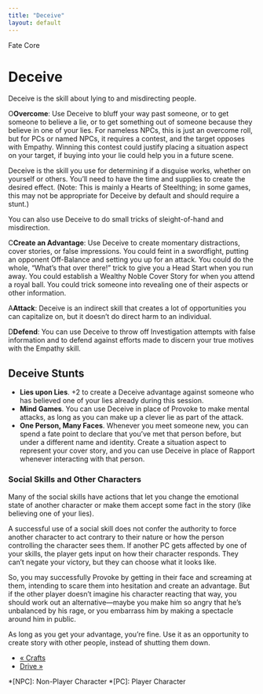 ```yaml
---
title: "Deceive"
layout: default
---
```

    
Fate Core

#  Deceive

Deceive is the skill about lying to and misdirecting people.

<span class="fate_font">O</span>**Overcome**: Use Deceive to bluff your way past
someone, or to get someone to believe a lie, or to get something out of
someone because they believe in one of your lies. For nameless NPCs, this is
just an overcome roll, but for PCs or named NPCs, it requires a contest, and
the target opposes with Empathy. Winning this contest could justify placing a
situation aspect on your target, if buying into your lie could help you in a
future scene.

Deceive is the skill you use for determining if a disguise works, whether on
yourself or others. You’ll need to have the time and supplies to create the
desired effect. (Note: This is mainly a Hearts of Steelthing; in some games,
this may not be appropriate for Deceive by default and should require a
stunt.)

You can also use Deceive to do small tricks of sleight-of-hand and
misdirection.

<span class="fate_font">C</span>**Create an Advantage**: Use Deceive to create
momentary distractions, cover stories, or false impressions. You could feint
in a swordfight, putting an opponent <span class="aspect">Off-Balance</span> and
setting you up for an attack. You could do the whole, “What’s that over
there!” trick to give you a <span class="aspect">Head Start</span> when you run away.
You could establish a <span class="aspect">Wealthy Noble Cover Story</span> for when
you attend a royal ball. You could trick someone into revealing one of their
aspects or other information.

<span class="fate_font">A</span>**Attack**: Deceive is an indirect skill that creates
a lot of opportunities you can capitalize on, but it doesn’t do direct harm to
an individual.

<span class="fate_font">D</span>**Defend**: You can use Deceive to throw off
Investigation attempts with false information and to defend against efforts
made to discern your true motives with the Empathy skill.

## Deceive Stunts

  * **Lies upon Lies**. +2 to create a Deceive advantage against someone who has believed one of your lies already during this session.
  * **Mind Games**. You can use Deceive in place of Provoke to make mental attacks, as long as you can make up a clever lie as part of the attack.
  * **One Person, Many Faces**. Whenever you meet someone new, you can spend a fate point to declare that you’ve met that person before, but under a different name and identity. Create a situation aspect to represent your cover story, and you can use Deceive in place of Rapport whenever interacting with that person.

### Social Skills and Other Characters

Many of the social skills have actions that let you change the emotional state
of another character or make them accept some fact in the story (like
believing one of your lies).

A successful use of a social skill does not confer the authority to force
another character to act contrary to their nature or how the person
controlling the character sees them. If another PC gets affected by one of
your skills, the player gets input on how their character responds. They can’t
negate your victory, but they can choose what it looks like.

So, you may successfully Provoke by getting in their face and screaming at
them, intending to scare them into hesitation and create an advantage. But if
the other player doesn’t imagine his character reacting that way, you should
work out an alternative—maybe you make him so angry that he’s unbalanced by
his rage, or you embarrass him by making a spectacle around him in public.

As long as you get your advantage, you’re fine. Use it as an opportunity to
create story with other people, instead of shutting them down.

  * [« Crafts](/fate-core/crafts)
  * [Drive »](/fate-core/drive)

  *[NPC]: Non-Player Character
  *[PC]: Player Character

